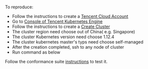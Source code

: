 To reproduce:
- Follow the instructions to create a [Tencent Cloud Account](https://cloud.tencent.com/register)
- Go to  [Console of Tencent Kubernetes Engine ](https://console.qcloud.com/tke/cluster) 
- Follow the instructions to create a [Create Cluster](https://cloud.tencent.com/document/product/457/9091?lang=en)
- The cluster region need choose out of China( e.g. Singapore)
- The cluster Kubernetes version need choose 1.12.4
- The cluster kubernetes master's typs need choose self-managed
- After the creation completed, ssh to any node of cluster
- Run command as below

Follow the conformance suite [instructions](https://github.com/cncf/k8s-conformance/blob/master/instructions.md#running) to test it.